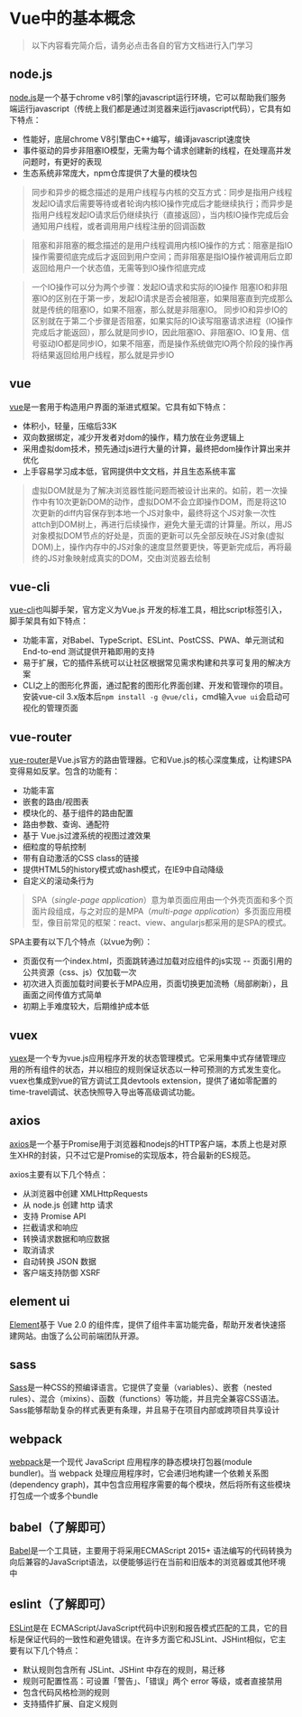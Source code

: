 # Vue中的基本概念

>以下内容看完简介后，请务必点击各自的官方文档进行入门学习

## node.js

[node.js](http://nodejs.cn/learn)是一个基于chrome v8引擎的javascript运行环境，它可以帮助我们服务端运行javascript（传统上我们都是通过浏览器来运行javascript代码），它具有如下特点：

- 性能好，底层chrome V8引擎由C++编写，编译javascript速度快
- 事件驱动的异步非阻塞IO模型，无需为每个请求创建新的线程，在处理高并发问题时，有更好的表现
- 生态系统非常庞大，npm仓库提供了大量的模块包

>同步和异步的概念描述的是用户线程与内核的交互方式：同步是指用户线程发起IO请求后需要等待或者轮询内核IO操作完成后才能继续执行；而异步是指用户线程发起IO请求后仍继续执行（直接返回），当内核IO操作完成后会通知用户线程，或者调用用户线程注册的回调函数

>阻塞和非阻塞的概念描述的是用户线程调用内核IO操作的方式：阻塞是指IO操作需要彻底完成后才返回到用户空间；而非阻塞是指IO操作被调用后立即返回给用户一个状态值，无需等到IO操作彻底完成

>一个IO操作可以分为两个步骤：发起IO请求和实际的IO操作
阻塞IO和非阻塞IO的区别在于第一步，发起IO请求是否会被阻塞，如果阻塞直到完成那么就是传统的阻塞IO，如果不阻塞，那么就是非阻塞IO。
同步IO和异步IO的区别就在于第二个步骤是否阻塞，如果实际的IO读写阻塞请求进程（IO操作完成后才能返回），那么就是同步IO，因此阻塞IO、非阻塞IO、IO复用、信号驱动IO都是同步IO，如果不阻塞，而是操作系统做完IO两个阶段的操作再将结果返回给用户线程，那么就是异步IO

## vue

[vue](https://cn.vuejs.org/v2/guide/)是一套用于构造用户界面的渐进式框架。它具有如下特点：

- 体积小，轻量，压缩后33K
- 双向数据绑定，减少开发者对dom的操作，精力放在业务逻辑上
- 采用虚拟dom技术，预先通过js进行大量的计算，最终把dom操作计算出来并优化
- 上手容易学习成本低，官网提供中文文档，并且生态系统丰富

>虚拟DOM就是为了解决浏览器性能问题而被设计出来的。如前，若一次操作中有10次更新DOM的动作，虚拟DOM不会立即操作DOM，而是将这10次更新的diff内容保存到本地一个JS对象中，最终将这个JS对象一次性attch到DOM树上，再进行后续操作，避免大量无谓的计算量。所以，用JS对象模拟DOM节点的好处是，页面的更新可以先全部反映在JS对象(虚拟DOM)上，操作内存中的JS对象的速度显然要更快，等更新完成后，再将最终的JS对象映射成真实的DOM，交由浏览器去绘制

## vue-cli

[vue-cli](https://cli.vuejs.org/zh/)也叫脚手架，官方定义为Vue.js 开发的标准工具，相比script标签引入，脚手架具有如下特点：  

- 功能丰富，对Babel、TypeScript、ESLint、PostCSS、PWA、单元测试和 End-to-end 测试提供开箱即用的支持
- 易于扩展，它的插件系统可以让社区根据常见需求构建和共享可复用的解决方案
- CLI之上的图形化界面，通过配套的图形化界面创建、开发和管理你的项目。安装vue-cil 3.x版本后`npm install -g @vue/cli`，cmd输入`vue ui`会启动可视化的管理页面

## vue-router

[vue-router](https://router.vuejs.org/zh/)是Vue.js官方的路由管理器。它和Vue.js的核心深度集成，让构建SPA变得易如反掌。包含的功能有：

- 功能丰富  
- 嵌套的路由/视图表
- 模块化的、基于组件的路由配置
- 路由参数、查询、通配符
- 基于 Vue.js过渡系统的视图过渡效果
- 细粒度的导航控制
- 带有自动激活的CSS class的链接
- 提供HTML5的history模式或hash模式，在IE9中自动降级
- 自定义的滚动条行为  

>SPA（*single-page application*）意为单页面应用由一个外壳页面和多个页面片段组成，与之对应的是MPA（_multi-page application_）多页面应用模型，像目前常见的框架：react、view、angularjs都采用的是SPA的模式。  

SPA主要有以下几个特点（以vue为例）：

- 页面仅有一个index.html，页面跳转通过加载对应组件的js实现
-- 页面引用的公共资源（css、js）仅加载一次
- 初次进入页面加载时间要长于MPA应用，页面切换更加流畅（局部刷新），且画面之间传值方式简单
- 初期上手难度较大，后期维护成本低  

## vuex

[vuex](https://vuex.vuejs.org/zh/)是一个专为vue.js应用程序开发的状态管理模式。它采用集中式存储管理应用的所有组件的状态，并以相应的规则保证状态以一种可预测的方式发生变化。vuex也集成到vue的官方调试工具devtools extension，提供了诸如零配置的time-travel调试、状态快照导入导出等高级调试功能。  

## axios

[axios](https://www.kancloud.cn/yunye/axios/234845)是一个基于Promise用于浏览器和nodejs的HTTP客户端，本质上也是对原生XHR的封装，只不过它是Promise的实现版本，符合最新的ES规范。  

axios主要有以下几个特点：

- 从浏览器中创建 XMLHttpRequests
- 从 node.js 创建 http 请求
- 支持 Promise API
- 拦截请求和响应
- 转换请求数据和响应数据
- 取消请求
- 自动转换 JSON 数据
- 客户端支持防御 XSRF

## element ui

[Element](https://element.eleme.cn/#/zh-CN/component/installation)基于 Vue 2.0 的组件库，提供了组件丰富功能完备，帮助开发者快速搭建网站。由饿了么公司前端团队开源。

## sass

[Sass](https://www.sasscss.com/documentation)是一种CSS的预编译语言。它提供了变量（variables）、嵌套（nested rules）、混合（mixins）、函数（functions）等功能，并且完全兼容CSS语法。Sass能够帮助复杂的样式表更有条理，并且易于在项目内部或跨项目共享设计

## webpack

[webpack](https://www.webpackjs.com/concepts/)是一个现代 JavaScript 应用程序的静态模块打包器(module bundler)。当 webpack 处理应用程序时，它会递归地构建一个依赖关系图(dependency graph)，其中包含应用程序需要的每个模块，然后将所有这些模块打包成一个或多个bundle

## babel（了解即可）

[Babel](https://www.babeljs.cn/docs/)是一个工具链，主要用于将采用ECMAScript 2015+ 语法编写的代码转换为向后兼容的JavaScript语法，以便能够运行在当前和旧版本的浏览器或其他环境中

## eslint（了解即可）

[ESLint](https://cn.eslint.org/docs/user-guide/getting-started)是在 ECMAScript/JavaScript代码中识别和报告模式匹配的工具，它的目标是保证代码的一致性和避免错误。在许多方面它和JSLint、JSHint相似，它主要有以下几个特点：

- 默认规则包含所有 JSLint、JSHint 中存在的规则，易迁移
- 规则可配置性高：可设置「警告」、「错误」两个 error 等级，或者直接禁用
- 包含代码风格检测的规则
- 支持插件扩展、自定义规则
